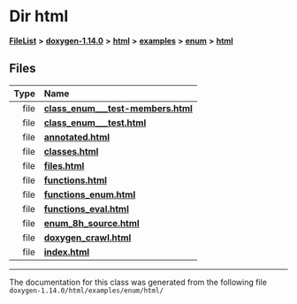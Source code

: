 

# Dir html



[**FileList**](files.md) **>** [**doxygen-1.14.0**](dir_9d5bad020669189c90cda983471be5d0.md) **>** [**html**](dir_05d1fd8a7cdd04f638f8b23196de02e2.md) **>** [**examples**](dir_aa52e73a32d193037813a53dcfe817b6.md) **>** [**enum**](dir_6c61bf8a34dfaaf51d0c3cb8a0f00473.md) **>** [**html**](dir_77119c9ee9f73a3068ff1c684b7c5138.md)












## Files

| Type | Name |
| ---: | :--- |
| file | [**class\_enum\_\_\_test-members.html**](class__enum______test-members_8html.md) <br> |
| file | [**class\_enum\_\_\_test.html**](class__enum______test_8html.md) <br> |
| file | [**annotated.html**](enum_2html_2annotated_8html.md) <br> |
| file | [**classes.html**](enum_2html_2classes_8html.md) <br> |
| file | [**files.html**](enum_2html_2files_8html.md) <br> |
| file | [**functions.html**](enum_2html_2functions_8html.md) <br> |
| file | [**functions\_enum.html**](enum_2html_2functions__enum_8html.md) <br> |
| file | [**functions\_eval.html**](enum_2html_2functions__eval_8html.md) <br> |
| file | [**enum\_8h\_source.html**](enum__8h__source_8html.md) <br> |
| file | [**doxygen\_crawl.html**](examples_2enum_2html_2doxygen__crawl_8html.md) <br> |
| file | [**index.html**](examples_2enum_2html_2index_8html.md) <br> |



























































------------------------------
The documentation for this class was generated from the following file `doxygen-1.14.0/html/examples/enum/html/`

